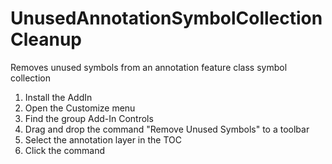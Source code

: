 # UnusedAnnotationSymbolCollectionCleanup
Removes unused symbols from an annotation feature class symbol collection

1. Install the AddIn
1. Open the Customize menu
1. Find the group Add-In Controls
1. Drag and drop the command "Remove Unused Symbols" to a toolbar
1. Select the annotation layer in the TOC
1. Click the command